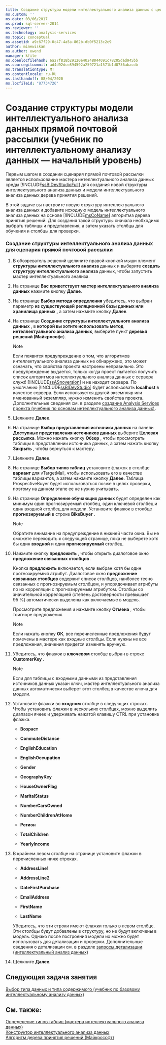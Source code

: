 ```yaml
---
title: Создание структуры модели интеллектуального анализа данных с целевой корреспонденцией (учебник по интеллектуальному анализу данных — базовый) | Документация Майкрософт
ms.custom: ''
ms.date: 03/06/2017
ms.prod: sql-server-2014
ms.reviewer: ''
ms.technology: analysis-services
ms.topic: conceptual
ms.assetid: a9c67f29-0c47-4a5a-862b-db0f5213c2c9
author: minewiskan
ms.author: owend
manager: kfile
ms.openlocfilehash: 6a27f818b29120e40248044091c78205dad945bb
ms.sourcegitcommit: ad4d92dce894592a259721a1571b1d8736abacdb
ms.translationtype: MT
ms.contentlocale: ru-RU
ms.lasthandoff: 08/04/2020
ms.locfileid: "87734726"
---
```

# <a name="creating-a-targeted-mailing-mining-model-structure-basic-data-mining-tutorial"></a>Создание структуры модели интеллектуального анализа данных прямой почтовой рассылки (учебник по интеллектуальному анализу данных — начальный уровень)
  Первым шагом в создании сценария прямой почтовой рассылки является использование мастера интеллектуального анализа данных среды [!INCLUDE[ssBIDevStudioFull](../includes/ssbidevstudiofull-md.md)] для создания новой структуры интеллектуального анализа данных и модели интеллектуального анализа данных дерева принятия решений.  
  
 В этой задаче вы настроите новую структуру интеллектуального анализа данных и добавите исходную модель интеллектуального анализа данных на основе [!INCLUDE[msCoName](../includes/msconame-md.md)] алгоритма дерева принятия решений. Для создания такой структуры сначала необходимо выбрать таблицы и представления, а затем указать столбцы для обучения и столбцы для проверки.  
  
### <a name="to-create-a-mining-structure-for-the-targeted-mailing-scenario"></a>Создание структуры интеллектуального анализа данных для сценария прямой почтовой рассылки  
  
1.  В обозреватель решений щелкните правой кнопкой мыши элемент **структуры интеллектуального анализа** данных и выберите **создать структуру интеллектуального анализа** данных, чтобы запустить мастер интеллектуального анализа.  
  
2.  На странице **Вас приветствует мастер интеллектуального анализа данных** нажмите кнопку **Далее**.  
  
3.  На странице **Выбор метода определения** убедитесь, что выбран параметр **из существующей реляционной базы данных или хранилища данных** , а затем нажмите кнопку **Далее**.  
  
4.  На странице **Создание структуры интеллектуального анализа данных** , в **которой вы хотите использовать метод интеллектуального анализа данных**, выберите пункт **деревья решений (Майкрософт**).  
  
    > [!NOTE]  
    >  Если появится предупреждение о том, что алгоритмов интеллектуального анализа данных не обнаружено, это может означать, что свойства проекта настроены неправильно. Это предупреждение выдается, только когда проект пытается получить список алгоритмов интеллектуального анализа данных с сервера служб [!INCLUDE[ssASnoversion](../includes/ssasnoversion-md.md)] и не находит сервера. По умолчанию [!INCLUDE[ssBIDevStudio](../includes/ssbidevstudio-md.md)] будет использовать **localhost** в качестве сервера. Если используется другой экземпляр или именованный экземпляр, нужно изменить свойства проекта. Дополнительные сведения см. в разделе [создание Analysis Services проекта &#40;учебник по основам интеллектуального анализа данных&#41;](../../2014/tutorials/creating-an-analysis-services-project-basic-data-mining-tutorial.md).  
  
5.  Щелкните **Далее**.  
  
6.  На странице **Выбор представления источника данных** на панели **Доступные представления источников данных** выберите **Целевая рассылка**. Можно нажать кнопку **Обзор** , чтобы просмотреть таблицы в представлении источника данных, а затем нажать кнопку **Закрыть** , чтобы вернуться к мастеру.  
  
7.  Щелкните **Далее**.  
  
8.  На странице **Выбор типов таблиц** установите флажок в столбце **вариант** для vTargetMail, чтобы использовать его в качестве таблицы вариантов, а затем нажмите кнопку **Далее**. Таблица ProspectiveBuyer будет использоваться позже в целях проверки, поэтому на данном этапе ее не нужно учитывать.  
  
9. На странице **Определение обучающих данных** будет определен как минимум один прогнозируемый столбец, один ключевой столбец и один входной столбец для модели. Установите флажок в столбце **прогнозируемый** в строке **BikeBuyer** .  
  
    > [!NOTE]  
    >  Обратите внимание на предупреждение в нижней части окна. Вы не сможете переходить к следующей странице, пока не выберете хотя бы один **входной** и один **прогнозируемый** столбец.  
  
10. Нажмите кнопку **предложить** , чтобы открыть диалоговое окно **предложение связанных столбцов** .  
  
     Кнопка **предложить** включается, если выбран хотя бы один прогнозируемый атрибут. Диалоговое окно **предложение связанных столбцов** содержит список столбцов, наиболее тесно связанных с прогнозируемым столбцом, и упорядочивает атрибуты по их корреляции с прогнозируемым атрибутом. Столбцы со значительной корреляцией (степень достоверности превышает 95 %) автоматически выделены как включаемые в модель.  
  
     Просмотрите предложения и нажмите кнопку **Отмена** , чтобы тоигноре предложения.  
  
    > [!NOTE]  
    >  Если нажать кнопку **ОК**, все перечисленные предложения будут помечены в мастере как входные столбцы. Если нужны не все предложения, значения придется изменять вручную.  
  
11. Убедитесь, что флажок в **ключевом** столбце выбран в строке **CustomerKey** .  
  
    > [!NOTE]  
    >  Если для таблицы с входными данными из представления источников данных указан ключ, мастер интеллектуального анализа данных автоматически выберет этот столбец в качестве ключа для модели.  
  
12. Установите флажки во **входном** столбце в следующих строках. Чтобы установить флажки в нескольких столбцах, можно выделить диапазон ячеек и удерживать нажатой клавишу CTRL при установке флажка.  
  
    -   **Возраст**  
  
    -   **CommuteDistance**  
  
    -   **EnglishEducation**  
  
    -   **EnglishOccupation**  
  
    -   **Gender**  
  
    -   **GeographyKey**  
  
    -   **HouseOwnerFlag**  
  
    -   **MaritalStatus**  
  
    -   **NumberCarsOwned**  
  
    -   **NumberChildrenAtHome**  
  
    -   **Регион**  
  
    -   **TotalChildren**  
  
    -   **YearlyIncome**  
  
13. В крайнем левом столбце на странице установите флажки в перечисленных ниже строках.  
  
    -   **AddressLine1**  
  
    -   **AddressLine2**  
  
    -   **DateFirstPurchase**  
  
    -   **EmailAddress**  
  
    -   **FirstName**  
  
    -   **LastName**  
  
     Убедитесь, что эти строки имеют флажки только в левом столбце. Эти столбцы будут добавлены в структуру, но не будут включены в модель. Однако после построения модели их можно будет использовать для детализации и проверки. Дополнительные сведения о детализации см. в разделе [запросы детализации &#40;интеллектуальный анализ данных&#41;](../../2014/analysis-services/data-mining/drillthrough-queries-data-mining.md)  
  
14. Щелкните **Далее**.  
  
## <a name="next-task-in-lesson"></a>Следующая задача занятия  
 [Выбор типа данных и типа содержимого &#40;учебник по базовому интеллектуальному анализу данных&#41;](../../2014/tutorials/specifying-the-data-type-and-content-type-basic-data-mining-tutorial.md)  
  
## <a name="see-also"></a>См. также:  
 [Определение типов таблиц &#40;мастера интеллектуального анализа данных&#41;](../../2014/analysis-services/specify-table-types-data-mining-wizard.md)   
 [Конструктор интеллектуального анализа данных](../../2014/analysis-services/data-mining/data-mining-designer.md)   
 [Алгоритм дерева принятия решений (Майкрософт)](../../2014/analysis-services/data-mining/microsoft-decision-trees-algorithm.md)  
  
  
